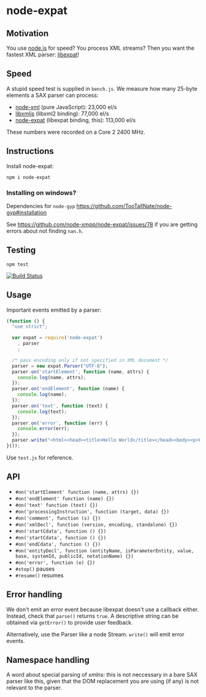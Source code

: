 # node-expat 

## Motivation 

You use [node.js](http://github.com/ry/node) for speed? You process
XML streams? Then you want the fastest XML parser: [libexpat](http://expat.sourceforge.net/)!

## Speed 

A stupid speed test is supplied in `bench.js`. We measure how many
25-byte elements a SAX parser can process:

- [node-xml](http://github.com/robrighter/node-xml) (pure JavaScript): 23,000 el/s
- [libxmljs](http://github.com/polotek/libxmljs) (libxml2 binding): 77,000 el/s
- [node-expat](http://github.com/astro/node-expat) (libexpat binding, this): 113,000 el/s

These numbers were recorded on a Core 2 2400 MHz.

## Instructions 

Install node-expat:

    npm i node-expat
  
### Installing on windows?

Dependencies for `node-gyp` https://github.com/TooTallNate/node-gyp#installation

See https://github.com/node-xmpp/node-expat/issues/78 if you are getting errors about not finding `nan.h`.

## Testing

```
npm test
```

[![Build Status](https://travis-ci.org/node-xmpp/node-expat.png?branch=v2.1.2)](https://travis-ci.org/node-xmpp/node-expat)


## Usage ##

Important events emitted by a parser:

```javascript
(function () {
  "use strict";

  var expat = require('node-expat')
    , parser
    ;

  /* pass encoding only if not specified in XML document */
  parser = new expat.Parser("UTF-8");
  parser.on('startElement', function (name, attrs) {
    console.log(name, attrs);
  });
  parser.on('endElement', function (name) {
    console.log(name);
  });
  parser.on('text', function (text) {
    console.log(text);
  });
  parser.on('error', function (err) {
    console.error(err); 
  });
  parser.write("<html><head><title>Hello World</title></head><body><p>Foobar</p></body></html>");
}());

```

Use `test.js` for reference.

## API ##

- `#on('startElement' function (name, attrs) {})`
- `#on('endElement' function (name) {})`
- `#on('text' function (text) {})`
- `#on('processingInstruction', function (target, data) {})`
- `#on('comment', function (s) {})`
- `#on('xmlDecl', function (version, encoding, standalone) {})`
- `#on('startCdata', function () {})`
- `#on('startCdata', function () {})`
- `#on('endCdata', function () {})`
- `#on('entityDecl', function (entityName, isParameterEntity, value, base, systemId, publicId, notationName) {})`
- `#on('error', function (e) {})`
- `#stop()` pauses
- `#resume()` resumes

## Error handling ##

We don't emit an error event because libexpat doesn't use a callback
either. Instead, check that `parse()` returns `true`. A descriptive
string can be obtained via `getError()` to provide user feedback.

Alternatively, use the Parser like a node Stream. `write()` will emit
error events.

## Namespace handling ##

A word about special parsing of *xmlns:* this is not neccessary in a
bare SAX parser like this, given that the DOM replacement you are
using (if any) is not relevant to the parser.
